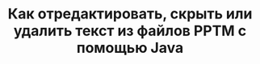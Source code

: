 ---
############################# Static ############################
layout: "auto-gen-gist"
draft: false
path: "fr/redaction/java/text/pptm/"
otherformats: DOT PDF POT XLSX DOCM DOCX PPSX PPTM CSV XLSM PPTX RTF 

############################# Head ############################
head_title: "Редактировать текст PPTM с помощью точной фразы/регулярного выражения в Java"
head_description: "API GroupDocs.Redactions Java позволяет разработчикам редактировать текст из PDF, DOC, DOCX, RTF, XLSX, CSV, PPT, PPTX и изображений с помощью точной фразы или регулярного выражения в Java."

############################# Header ############################
title: "Как отредактировать, скрыть или удалить текст из файлов PPTM с помощью Java"
description: "Java API GroupDocs.Redactions позволяет редактировать, скрывать или удалять конфиденциальный текст из текстовых документов, рабочих листов, презентаций, PDF-файлов и изображений."

######################### Download Button #######################
button:
    enable: true

############################# About ############################
about:
    enable: true
    title: "Что такое редактирование текста?"
    content: |
       Редактирование текста — это процесс удаления конфиденциального или нежелательного текста или информации из цифровых документов, при этом остальная часть документа или параграфа, содержащего его, остается нетронутой. Редактирование помогает пользователям, а также организациям защитить свою конфиденциальную информацию, скрывая или удаляя ее без возможности восстановления. С помощью Java API GroupDocs.Redaction пользователи теперь могут редактировать, скрывать или удалять конфиденциальный текст из текстовых документов, рабочих листов, презентаций, файлов PDF и растровых изображений. API предоставляет широкий спектр возможностей и методов для редактирования частной информации в документах. Он поддерживает поиск и редактирование с использованием точного соответствия или регулярных выражений, использование текстовых (коды исключений) или графических (цветные прямоугольники) исправлений и многое другое. Так почему бы не попробовать автоматизировать процесс редактирования документов, загрузив API и изучив его основные и расширенные функции.

############################# content ############################
steps:
    enable: true
    block:
    - title_left: "Редактировать PPTM точную фразу в Java"
      content_left: |
        GroupDocs.Redaction позволяет легко редактировать данные конфиденциального или частного характера из ваших документов. Самый популярный случай редактирования — удаление текста из документа.

        Следующий код можно использовать для применения текстового редактирования к определенной части документа с помощью точной фразы. Это позволяет пользователям заменять личную точную фразу «Михал Кларк» личным (или любым кодом исключения).

      title_right: "Удалить конфиденциальные данные из PPTM"
      content_right: |
        * Создайте экземпляр класса [Redactor](https://apireference.groupdocs.com/redaction/java/com.groupdocs.redaction/Redactor) и загрузите файл PPTM
        * Вызвать метод Redactor.apply с новым экземпляром класса ExactPhraseRedaction.
        * Вызвать метод redactor.save с объектом [ExactPhraseRedaction](https://apireference.groupdocs.com/redaction/java/com.groupdocs.redaction.redactions/ExactPhraseRedaction)
        * Вызвать метод redactor.save для сохранения изменений

      gisthash: "3202859fc19b5dfd14e8f073b70a18f8"
      gistfile: "redact_exact_phrase.java"
      
    - title_left: "Редактирование текста с учетом регистра в PPTM"
      content_left: |
        В следующем примере пользователи могут выполнить точную фазу редактирования с учетом регистра, чтобы удалить или скрыть определенный фрагмент текста внутри документа. По умолчанию при поиске точной фазы не учитывается регистр.
        
      title_right: "Выполнение редактирования с учетом регистра через Java"
      content_right: |
        * Создайте экземпляр класса [Redactor](https://apireference.groupdocs.com/redaction/java/com.groupdocs.redaction/Redactor) и загрузите файл PPTM
        * Вызвать метод Redactor.apply с новым экземпляром класса ExactPhraseRedaction.
        * Вызвать метод redactor.save с объектом [ExactPhraseRedaction](https://apireference.groupdocs.com/redaction/java/com.groupdocs.redaction.redactions/ExactPhraseRedaction)
        * Вызвать метод redactor.save для сохранения изменений 
        
      gisthash: "a43e3ce358f93df92373b5441bc579fb"
      gistfile: "case_sensitive_redaction.java"

    - title_left: "Редактировать текст в PPTM с помощью Color Box"
      content_left: |
        Вместо того, чтобы удалять отредактированный текст или помещать туда строку, также можно поместить цветную рамку над отредактированным текстом. В этом случае совпадающий текст будет удален, а поверх отредактированного текста будет помещен цветной прямоугольник.
        
      title_right: "Используйте Color Box для удаления текста в Java"
      content_right: |
        * Создайте экземпляр класса [Redactor](https://apireference.groupdocs.com/redaction/java/com.groupdocs.redaction/Redactor) и загрузите файл PPTM
        * Вызвать метод Redactor.apply с новым экземпляром класса ExactPhraseRedaction.
        * Вызвать метод redactor.save с объектом [ExactPhraseRedaction](https://apireference.groupdocs.com/redaction/java/com.groupdocs.redaction.redactions/ExactPhraseRedaction)
        * Вызвать метод redactor.save для сохранения изменений
        
      gisthash: "6d83e791388b6834a372dc90f4b455f6"
      gistfile: "redact_text_using_color_box.java"

    - title_left: "Системные Требования"
      content_left: |
       API GroupDocs.Redaction для Java поддерживаются на всех основных платформах и операционных системах. Чтобы ознакомиться с полным руководством по системным требованиям, посетите [системные требования](https://docs.groupdocs.com/redaction/java/system-requirements). Перед выполнением приведенного ниже кода убедитесь, что в вашей системе установлены следующие предварительные условия. :
        * Операционные системы: Microsoft Windows, Linux, MacOS
        * Среда разработки: NetBeans, Intellij IDEA, Eclipse и т. д.
        * Среда выполнения Java: J2SE 6.0 и выше
        * Получите последнюю версию GroupDocs.Redaction для Java от [Maven](https://repository.groupdocs.com/webapp/#/artifacts/browse/tree/General/repo/com/groupdocs/groupdocs-redaction)
        
      title_right: "Зачем использовать GroupDocs.Redaction"
      content_right: |
        * Разрешить пользователям добавлять пользовательские форматы документов и типы редакций
        * Для удаления конфиденциальной информации не требуется дополнительное программное обеспечение.
        * Возможность установить документ рендеринга диапазона страниц в формате PDF
        * Простой способ редактирования различных типов метаданных: имя автора, версия, название, тема, описание и многое другое.
         Извлечение информации о документе — тип файла, количество страниц и т. д.

demos:
    enable: true
        

more_formats:
    enable: true


back_to_top:
    enable: true
---